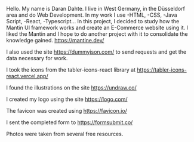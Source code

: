  Hello. My name is Daran Dahte. I live in West Germany, in the Düsseldorf area and do Web Development. In my work I use
-HTML,
-CSS,
-Java Script,
-React,
-Typescript...
In this project, I decided to study how the Mantin UI framework works and create an E-Commerce website using it. I liked the Mantin and I hope to do another project with it to consolidate the knowledge gained. https://mantine.dev/

I also used the site https://dummyjson.com/ to send requests and get the data necessary for work.

I took the icons from the tabler-icons-react library at https://tabler-icons-react.vercel.app/

I found the illustrations on the site https://undraw.co/

I created my logo using the site https://logo.com/

The favicon was created using https://favicon.io/

I sent the completed form to https://formsubmit.co/

Photos were taken from several free resources.




